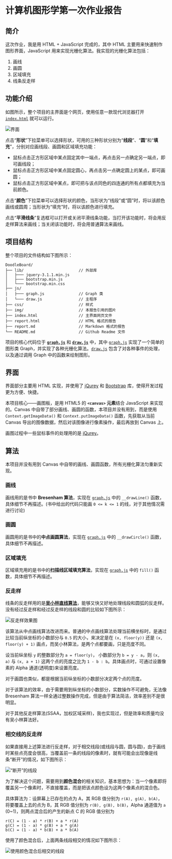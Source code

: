 # 计算机图形学第一次作业报告

## 简介
这次作业，我是用 HTML + JavaScript 完成的，其中 HTML 主要用来快速制作图形界面，JavaScript 用来实现光栅化算法。我实现的光栅化算法包括：
1. 画线
2. 画圆
3. 区域填充
4. 线条反走样

## 功能介绍
如图所示，整个项目的主界面是个网页，使用任意一款现代浏览器打开 [`index.html`](index.html) 就可以运行。

![界面](img/1.png "界面")

点击“**形状**”下拉菜单可以选择形状，可用的三种形状分别为“**线段**”、“**圆**”和“**填充**”，分别对应画线段、画圆和区域填充功能：
* 鼠标点击正方形区域中某点固定其中一端点，再点击另一点确定另一端点，即可画线段；
* 鼠标点击正方形区域中某点固定圆心，再点击另一点确定圆上的某点，即可画圆；
* 鼠标点击正方形区域中某点，即可把与该点同色的四连通的所有点都填充为当前颜色。

点击“**颜色**”下拉菜单可以选择形状的颜色，当形状为“线段”或“圆”时，将以该颜色画线或圆周；当形状为“填充”时，将以该颜色进行填充。

点击“**平滑线条**”复选框可以打开或关闭平滑线条功能，当打开该功能时，将会用反走样算法来画线；当关闭该功能时，将会用普通算法来画线。

## 项目结构
整个项目的文件结构如下图所示：
```
DoodleBoard/
├── lib/                        // 外部库
│   ├─── jquery-3.1.1.min.js
│   ├─── bootstrap.min.js
│   └─── bootstrap.min.css
├── js/
│   ├─── graph.js               // Graph 类
│   └─── draw.js                // 主程序
├── css/                        // 样式
├── img/                        // 本报告引用的图片
├── index.html                  // 主界面网页文件
├── report.html                 // HTML 格式的报告
├── report.md                   // Markdown 格式的报告
└── README.md                   // Github Readme 文件
```
项目的核心代码位于 [**`graph.js`**][graph.js] 和 [**`draw.js`**][draw.js]  中，其中 [`graph.js`][graph.js] 实现了一个简单的图形类 Graph，并实现了各种光栅化算法。[`draw.js`][draw.js] 包含了对各种事件的处理，以及通过调用 Graph 中的函数来绘制图形。

[graph.js]: <js/graph.js>
[draw.js]: <js/draw.js>

## 界面
界面部分主要用 HTML 实现，并使用了 [jQurey](http://jquery.com/) 和 [Bootstrap](http://getbootstrap.com/) 库，使得开发过程更为方便、快捷。

本项目核心——画图板，是用 HTML5 的 **`<canvas>` 元素**结合 JavaScript 来实现的。Canvas 中自带了部分画线、画圆的函数，本项目并没有用到，而是使用 `Context.getImageData()` 和 `Context.putImageData()` 函数，先获取从当前 Canvas 导出的图像数据，然后对该图像进行像素操作，最后再放到 Canvas 上。

画图过程中一些鼠标事件的处理用的是 [jQurey](http://jquery.com/)。

## 算法
本项目并没有用到 Canvas 中自带的画线、画圆函数，所有光栅化算法匀重新实现。

### 画线
画线用的是书中 **Bresenham 算法**，实现在 [`graph.js`][graph.js] 中的 `__drawLine()` 函数，具体细节不再描述。(书中给出的代码只能画 `0 <= k <= 1` 的线，对于其他情况需进行讨论)

### 画圆
画圆用的是书中的**中点画圆算法**，实现在 [`graph.js`][graph.js] 中的 `__drawCircle()` 函数，具体细节不再描述。

### 区域填充
区域填充用的是书中的**扫描线区域填充算法**，实现在 [`graph.js`][graph.js] 中的 `fill()` 函数，具体细节不再描述。

### 反走样
线条的反走样用的是[**吴小林直线算法**](https://en.wikipedia.org/wiki/Xiaolin_Wu%27s_line_algorithm)，能够又快又好地处理线段和圆弧的反走样。没有经过反走样和经过反走样的线段和圆的比较如下图所示：

![反走样效果图](img/2.png "反走样效果图")

该算法从中点画线算法改进而来。普通的中点画线算法处理当前横坐标时，是通过比较当前纵坐标的小数部分与 `0.5` 的大小，来决定是在 `(x, floor(y))` 还是 `(x, floor(y) + 1)` 画点，而吴小林算法，是两个点都要画，只是亮度不同。

设当前纵坐标 `y` 的整数部分为 `a = floor(y)`， 小数部分为 `b = y - a`，则 `(x, a)` 与 `(x, a + 1)` 这两个点的亮度之比为 `1 - b : b`。具体画点时，可通过设置像素的 Alpha 通道(透明度)来设置亮度。

对于画圆也类似，都是根据当前纵坐标的小数部分决定两个点的亮度。

对于该算法的效率，由于需要用到纵坐标的小数部分，实数操作不可避免，无法像 Bresenham 算法一样全通过整数操作完成，但是由于算法简洁，效率差别不是很明显。

对于其他反走样算法(SSAA，加权区域采样)，我也实现过，但是效率和质量均没有吴小林算法好。

### 相交线的反走样
如果直接用上述算法进行反走样，对于相交线段(或线段与圆，圆与圆)，由于画线时某些点亮度会很高，当覆盖前一条的线段的像素时，就有可能会出现像是线条“断开”的情况，如下图所示：

![“断开”的线段](img/3.png "“断开”的线段")

为了解决这个问题，需要用到**颜色混合**的相关知识，基本思想为：当一个像素即将覆盖另一个像素时，不直接覆盖，而是把该点颜色设为这两个像素点的混合色。

具体算法为：设屏幕上已存在的点为 A，其 RGB 值分别为 `r(A), g(A), b(A)`，将要覆盖上去的点为 B，其 RGB 值分别为 `r(B), g(B), b(B)`，Alpha 通道值为 `a` (0~1)，则两点混合后的产生的新点 C 的 RGB 值分别为
```
r(C) = (1 - a) * r(B) + a * r(A)
g(C) = (1 - a) * g(B) + a * g(A)
b(C) = (1 - a) * b(B) + a * b(A)
```
使用了颜色混合后，上面两条线段相交的情况如下图所示：

![使用颜色混合后相交的线段](img/4.png "使用颜色混合后相交的线段")
